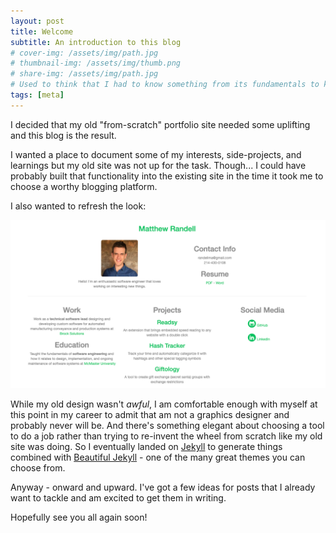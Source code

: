 ```yaml
---
layout: post
title: Welcome
subtitle: An introduction to this blog
# cover-img: /assets/img/path.jpg
# thumbnail-img: /assets/img/thumb.png
# share-img: /assets/img/path.jpg
# Used to think that I had to know something from its fundamentals to know something at all.
tags: [meta]
---
```


I decided that my old "from-scratch" portfolio site needed some uplifting and this blog is the result. 

I wanted a place to document some of my interests, side-projects, and learnings but my old site was not up for the task. Though... I could have probably built that functionality into the existing site in the time it took me to choose a worthy blogging platform.

I also wanted to refresh the look:

![Old Site](/assets/img/old-site.png)

While my old design wasn't _awful_, I am comfortable enough with myself at this point in my career to admit that am not a graphics designer and probably never will be. And there's something elegant about choosing a tool to do a job rather than trying to re-invent the wheel from scratch like my old site was doing. So I eventually landed on [Jekyll](https://jekyllrb.com/) to generate things combined with [Beautiful Jekyll](https://beautifuljekyll.com/) - one of the many great themes you can choose from.

Anyway - onward and upward. I've got a few ideas for posts that I already want to tackle and am excited to get them in writing.

Hopefully see you all again soon!